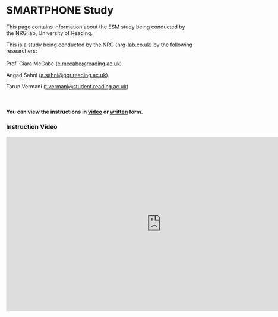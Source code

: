 # SMARTPHONE Study
This page contains information about the ESM study being conducted by the NRG lab, University of Reading. <br>

This is a study being conducted by the NRG ([nrg-lab.co.uk](https://www.nrg-lab.co.uk/)) by the following researchers:<br><br>
Prof. Ciara McCabe (c.mccabe@reading.ac.uk) 

Angad Sahni (a.sahni@pgr.reading.ac.uk) 

Tarun Vermani (t.vermani@student.reading.ac.uk)

<br>

#### You can view the instructions in <u>video</u> or <u>written</u> form.


### Instruction Video

<iframe width="836" height="470" src="https://www.youtube.com/embed/AivE2o9IXr4" title="University of Reading || PsyMate2 || Study Instructions" frameborder="0" allow="accelerometer; autoplay; clipboard-write; encrypted-media; gyroscope; picture-in-picture" allowfullscreen></iframe>
